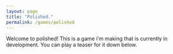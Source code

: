 ```yaml
---
layout: page
title: "Polished."
permalink: /games/polished
---
```


Welcome to polished!
This is a game i'm making that is currently in development. You can play a teaser for it down below.